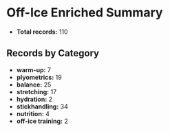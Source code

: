 # Off-Ice Enriched Summary

- **Total records:** 110

## Records by Category

- **warm-up:** 7
- **plyometrics:** 19
- **balance:** 25
- **stretching:** 17
- **hydration:** 2
- **stickhandling:** 34
- **nutrition:** 4
- **off-ice training:** 2